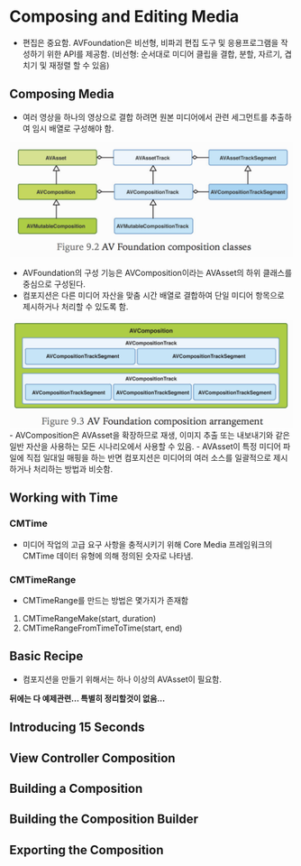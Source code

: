 # Composing and Editing Media

- 편집은 중요함. AVFoundation은 비선형, 비파괴 편집 도구 및 응용프로그램을 작성하기 위한 API를 제공함. (비선형: 순서대로 미디어 클립을 결합, 분할, 자르기, 겹치기 및 재정렬 할 수 있음)

## Composing Media
- 여러 영상을 하나의 영상으로 결합 하려면 원본 미디어에서 관련 세그먼트를 추출하여 임시 배열로 구성해야 함.
<img src="https://github.com/ParkGwangBeom/AVFoundation-study/blob/master/AVFoundation_9/Resource/AV_9_1.png"/>

- AVFoundation의 구성 기능은 AVComposition이라는 AVAsset의 하위 클래스를 중심으로 구성된다.
- 컴포지션은 다른 미디어 자산을 맞춤 시간 배열로 결합하여 단일 미디어 항목으로 제시하거나 처리할 수 있도록 함.
<img src="https://github.com/ParkGwangBeom/AVFoundation-study/blob/master/AVFoundation_9/Resource/AV_9_2.png"/>
- AVComposition은 AVAsset을 확장하므로 재생, 이미지 추출 또는 내보내기와 같은 일반 자산을 사용하는 모든 시나리오에서 사용할 수 있음.
- AVAsset이 특정 미디어 파일에 직접 일대일 매핑을 하는 반면 컴포지션은 미디어의 여러 소스를 일괄적으로 제시하거나 처리하는 방법과 비슷함.

## Working with Time
### CMTime
- 미디어 작업의 고급 요구 사항을 충적시키기 위해 Core Media 프레임워크의 CMTime 데이터 유형에 의해 정의된 숫자로 나타냄.

### CMTimeRange
- CMTimeRange를 만드는 방법은 몇가지가 존재함
1. CMTimeRangeMake(start, duration)
2. CMTimeRangeFromTimeToTime(start, end)

## Basic Recipe
- 컴포지션을 만들기 위해서는 하나 이상의 AVAsset이 필요함.

**뒤에는 다 예제관련… 특별히 정리할것이 없음…**
## Introducing 15 Seconds
## View Controller Composition
## Building a Composition
## Building the Composition Builder
## Exporting the Composition
